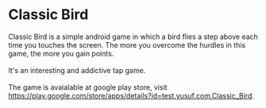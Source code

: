 # Classic Bird
Classic Bird is a simple android game in which a bird flies a step above each time you touches the screen. The more you overcome the hurdles in this game, the more you gain points.</br></br>
It's an interesting and addictive tap game.</br></br>
The game is avaialable at google play store, visit https://play.google.com/store/apps/details?id=test.yusuf.com.Classic_Bird.

